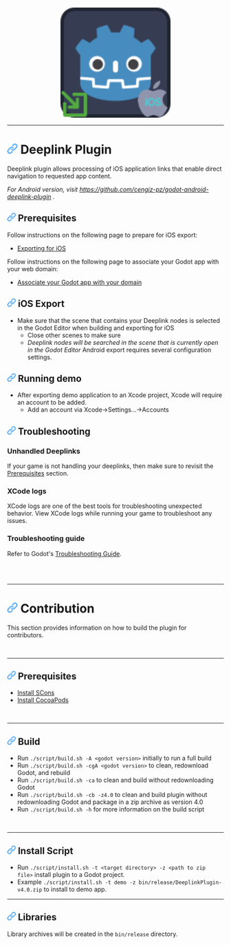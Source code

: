 <p align="center">
	<img width="256" height="256" src="../demo/assets/deeplink-ios.png">
</p>

---
# <img src="addon/icon.png" width="24"> Deeplink Plugin

Deeplink plugin allows processing of iOS application links that enable direct navigation to requested app content.

_For Android version, visit https://github.com/cengiz-pz/godot-android-deeplink-plugin ._

## <img src="addon/icon.png" width="20"> Prerequisites
Follow instructions on the following page to prepare for iOS export:
- [Exporting for iOS](https://docs.godotengine.org/en/stable/tutorials/export/exporting_for_ios.html)

Follow instructions on the following page to associate your Godot app with your web domain:
- [Associate your Godot app with your domain](https://developer.apple.com/documentation/xcode/supporting-associated-domains)

## <img src="addon/icon.png" width="20"> iOS Export
- Make sure that the scene that contains your Deeplink nodes is selected in the Godot Editor when building and exporting for iOS
	- Close other scenes to make sure
	- _Deeplink nodes will be searched in the scene that is currently open in the Godot Editor_
Android export requires several configuration settings.

## <img src="addon/icon.png" width="20"> Running demo
- After exporting demo application to an Xcode project, Xcode will require an account to be added.
	- Add an account via Xcode->Settings...->Accounts

## <img src="addon/icon.png" width="20"> Troubleshooting

### Unhandled Deeplinks
If your game is not handling your deeplinks, then make sure to revisit the [Prerequisites](#prerequisites) section.

### XCode logs
XCode logs are one of the best tools for troubleshooting unexpected behavior. View XCode logs while running your game to troubleshoot any issues.


### Troubleshooting guide
Refer to Godot's [Troubleshooting Guide](https://docs.godotengine.org/en/stable/tutorials/export/exporting_for_ios.html#troubleshooting).

<br/><br/>

___

# <img src="addon/icon.png" width="24"> Contribution

This section provides information on how to build the plugin for contributors.

<br/>

___

## <img src="addon/icon.png" width="20"> Prerequisites

- [Install SCons](https://scons.org/doc/production/HTML/scons-user/ch01s02.html)
- [Install CocoaPods](https://guides.cocoapods.org/using/getting-started.html)

<br/>

___

## <img src="addon/icon.png" width="20"> Build

- Run `./script/build.sh -A <godot version>` initially to run a full build
- Run `./script/build.sh -cgA <godot version>` to clean, redownload Godot, and rebuild
- Run `./script/build.sh -ca` to clean and build without redownloading Godot
- Run `./script/build.sh -cb -z4.0` to clean and build plugin without redownloading Godot and package in a zip archive as version 4.0
- Run `./script/build.sh -h` for more information on the build script

<br/>

___

## <img src="addon/icon.png" width="20"> Install Script

- Run `./script/install.sh -t <target directory> -z <path to zip file>` install plugin to a Godot project.
- Example `./script/install.sh -t demo -z bin/release/DeeplinkPlugin-v4.0.zip` to install to demo app.

___

## <img src="addon/icon.png" width="20"> Libraries

Library archives will be created in the `bin/release` directory.
